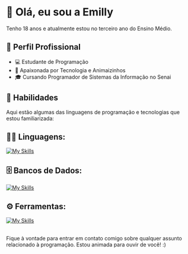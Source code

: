 # 👋 Olá, eu sou a  Emilly
Tenho 18 anos e atualmente estou no terceiro ano do Ensino Médio.

## 💼 Perfil Profissional
- 💻 Estudante de Programação
- 🌱 Apaixonada por Tecnologia e Animaizinhos
- 🎓 Cursando Programador de Sistemas da Informação no Senai

## 🚀 Habilidades

Aqui estão algumas das linguagens de programação e tecnologias que estou familiarizada:

## 👨‍💻 Linguagens: 
[![My Skills](https://skillicons.dev/icons?i=java,javascript)](https://skillicons.dev)

## 🗄️ Bancos de Dados: 
[![My Skills](https://skillicons.dev/icons?i=mysql)](https://skillicons.dev)

## ⚙️ Ferramentas:
[![My Skills](https://skillicons.dev/icons?i=git,github,visualstudio)](https://skillicons.dev)<br><br>

Fique à vontade para entrar em contato comigo sobre qualquer assunto relacionado à programação. Estou animada para ouvir de você! :)

